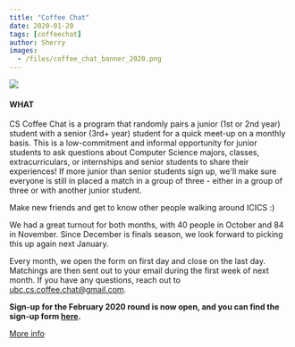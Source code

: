 ```yaml
---
title: "Coffee Chat"
date: 2020-01-20
tags: [coffeechat]
author: Sherry
images:
  - /files/coffee_chat_banner_2020.png
---
```


![](/files/coffee_chat_banner_feb_2020.png)

#### WHAT

CS Coffee Chat is a program that randomly pairs a junior (1st or 2nd year) student with a senior (3rd+ year) student for a quick meet-up on a monthly basis. This is a low-commitment and informal opportunity for junior students to ask questions about Computer Science majors, classes, extracurriculars, or internships and senior students to share their experiences! If more junior than senior students sign up, we'll make sure everyone is still in placed a match in a group of three - either in a group of three or with another junior student.

Make new friends and get to know other people walking around ICICS :)

We had a great turnout for both months, with 40 people in October and 84 in November. Since December is finals season, we look forward to picking this up again next January.

Every month, we open the form on first day and close on the last day. Matchings are then sent out to your email during the first week of next month. If you have any questions, reach out to ubc.cs.coffee.chat@gmail.com.

**Sign-up for the February 2020 round is now open, and you can find the sign-up form [here](https://ubc.ca1.qualtrics.com/jfe/form/SV_aV1r4019aH8eiNf?fbclid=IwAR1l5NxwMZ33RBMep2qGK4W6KhMoHvXstvanxZ7ky2jl4SmYDFSnY5xk9nM).**

[More info](/services/coffeechat)
